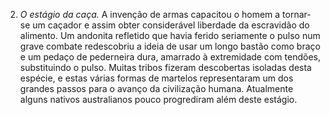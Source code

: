 ﻿2. *O estágio da caça.* A invenção de armas capacitou o homem a tornar-se um caçador e assim obter considerável liberdade da escravidão do alimento. Um andonita refletido que havia ferido seriamente o pulso num grave combate redescobriu a ideia de usar um longo bastão como braço e um pedaço de pederneira dura, amarrado à extremidade com tendões, substituindo o pulso. Muitas tribos fizeram descobertas isoladas desta espécie, e estas várias formas de martelos representaram um dos grandes passos para o avanço da civilização humana. Atualmente alguns nativos australianos pouco progrediram além deste estágio.